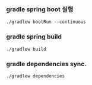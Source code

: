 
### gradle spring boot 실행
```
./gradlew bootRun --continuous

```

### gradle spring build
```
./gradlew build
```

### gradle dependencies sync.
```
./gradlew dependencies
```

